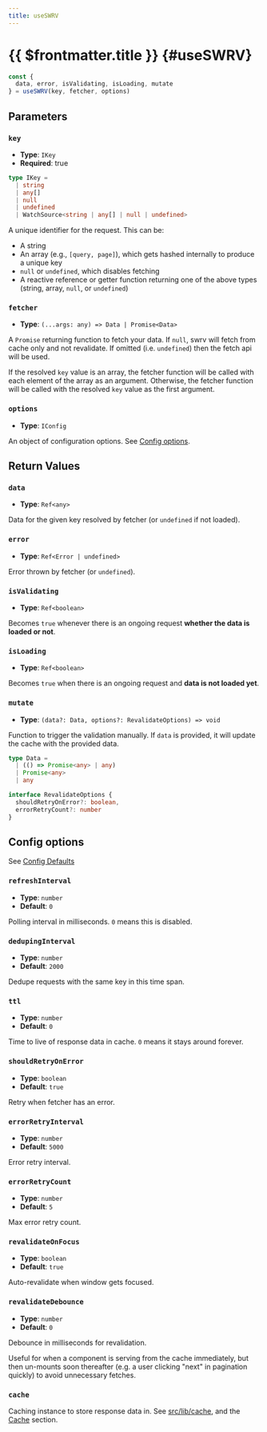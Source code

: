 ```yaml
---
title: useSWRV
---
```


# {{ $frontmatter.title }} {#useSWRV}

```ts
const {
  data, error, isValidating, isLoading, mutate
} = useSWRV(key, fetcher, options)
```

## Parameters

### `key`

- **Type**: `IKey`
- **Required**: true

```ts
type IKey =
  | string
  | any[]
  | null
  | undefined
  | WatchSource<string | any[] | null | undefined>
```

A unique identifier for the request. This can be:

- A string
- An array (e.g., `[query, page]`), which gets hashed internally to produce a unique key
- `null` or `undefined`, which disables fetching
- A reactive reference or getter function returning one of the above types (string, array, `null`, or `undefined`)

### `fetcher`

- **Type**: `(...args: any) => Data | Promise<Data>`

A `Promise` returning function to fetch your data. If `null`, swrv will fetch from cache only and not revalidate. If omitted (i.e. `undefined`) then the fetch api will be used.

If the resolved `key` value is an array, the fetcher function will be called with each element of the array as an argument. Otherwise, the fetcher function will be called with the resolved `key` value as the first argument.

### `options`

- **Type**: `IConfig`

An object of configuration options. See [Config options](#config-options).

## Return Values

### `data`

- **Type**: `Ref<any>`

Data for the given key resolved by fetcher (or `undefined` if not loaded).

### `error`

- **Type**: `Ref<Error | undefined>`

Error thrown by fetcher (or `undefined`).

### `isValidating`

- **Type**: `Ref<boolean>`

Becomes `true` whenever there is an ongoing request **whether the data is loaded or not**.

### `isLoading`

- **Type**: `Ref<boolean>`

Becomes `true` when there is an ongoing request and **data is not loaded yet**.

### `mutate`

- **Type**: `(data?: Data, options?: RevalidateOptions) => void`

Function to trigger the validation manually. If `data` is provided, it will update the cache with the provided data.

```ts
type Data =
  | (() => Promise<any> | any)
  | Promise<any>
  | any

interface RevalidateOptions {
  shouldRetryOnError?: boolean,
  errorRetryCount?: number
}
```

## Config options

See [Config Defaults](https://github.com/Kong/swrv/blob/1587416e59dad12f9261e289b8cf63da81aa2dd4/src/use-swrv.ts#L43)

### `refreshInterval`

- **Type**: `number`
- **Default**: `0`

Polling interval in milliseconds. `0` means this is disabled.

### `dedupingInterval`

- **Type**: `number`
- **Default**: `2000`

Dedupe requests with the same key in this time span.

### `ttl`

- **Type**: `number`
- **Default**: `0`

Time to live of response data in cache. `0` means it stays around forever.

### `shouldRetryOnError`

- **Type**: `boolean`
- **Default**: `true`

Retry when fetcher has an error.

### `errorRetryInterval`

- **Type**: `number`
- **Default**: `5000`

Error retry interval.

### `errorRetryCount`

- **Type**: `number`
- **Default**: `5`

Max error retry count.

### `revalidateOnFocus`

- **Type**: `boolean`
- **Default**: `true`

Auto-revalidate when window gets focused.

### `revalidateDebounce`

- **Type**: `number`
- **Default**: `0`

Debounce in milliseconds for revalidation.

Useful for when a component is serving from the cache immediately, but then un-mounts soon thereafter (e.g. a user clicking "next" in pagination quickly) to avoid unnecessary fetches.

### `cache`

Caching instance to store response data in. See [src/lib/cache](src/lib/cache.ts), and the [Cache](/features#cache) section.
